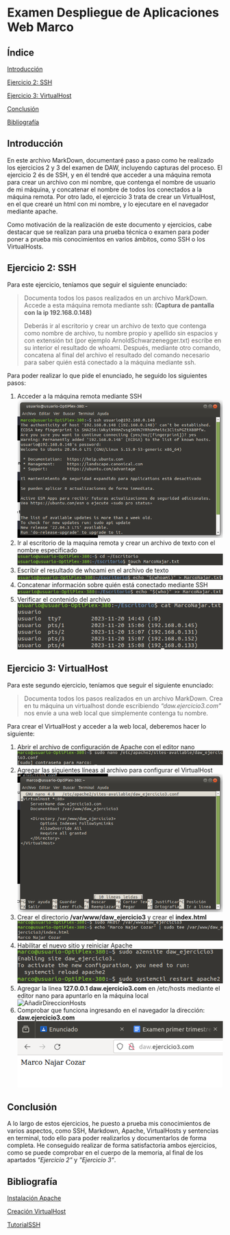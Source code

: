 # Examen Despliegue de Aplicaciones Web Marco
## Índice
[Introducción](https://github.com/NeroTK/ExamenDawMarco/blob/main/README.md#Introducción)

[Ejercicio 2: SSH](https://github.com/NeroTK/ExamenDawMarco/blob/main/README.md#Ejercicio-2-SSH)

[Ejercicio 3: VirtualHost](https://github.com/NeroTK/ExamenDawMarco/blob/main/README.md#Ejercicio-3-VirtualHost)

[Conclusión](https://github.com/NeroTK/ExamenDawMarco/blob/main/README.md#Conclusión)

[Bibliografía](https://github.com/NeroTK/ExamenDawMarco/blob/main/README.md#Bibliografía)

## Introducción
En este archivo MarkDown, documentaré paso a paso como he realizado los ejercicios 2 y 3 del examen de DAW, incluyendo capturas del proceso. El ejercicio 2 és de SSH, y en él tendré que acceder a una máquina remota para crear un archivo con mi nombre, que contenga el nombre de usuario de mi máquina, y concatenar el nombre de todos los conectados a la máquina remota. Por otro lado, el ejercicio 3 trata de crear un VirtualHost, en el que crearé un html con mi nombre, y lo ejecutare en el navegador mediante apache.

Como motivación de la realización de este documento y ejercicios, cabe destacar que se realizan para una prueba técnica o examen para poder poner a prueba mis conocimientos en varios ámbitos, como SSH o los VirtualHosts.

## Ejercicio 2: SSH
Para este ejercicio, teníamos que seguir el siguiente enunciado:
>Documenta todos los pasos realizados en un archivo MarkDown. Accede a esta máquina remota mediante ssh: **(Captura de pantalla con la ip 192.168.0.148)**
>
>Deberás ir al escritorio y crear un archivo de texto que contenga como nombre de archivo, tu nombre propio y apellido sin espacios y con extensión txt (por ejemplo ArnoldSchwarzenegger.txt) escribe en su interior el resultado de whoami.
Después, mediante otro comando, concatena al final del archivo el resultado del comando necesario para saber quién está conectado a la máquina mediante ssh.

Para poder realizar lo que pide el enunciado, he seguido los siguientes pasos:

1. Acceder a la máquina remota mediante SSH  
   ![ConectarSSH](https://github.com/NeroTK/ExamenDawMarco/blob/main/ConectarSSH.png)
2. Ir al escritorio de la maquina remota y crear un archivo de texto con el nombre especificado  
   ![CrearArchivo](https://github.com/NeroTK/ExamenDawMarco/blob/main/CrearArchivo.png)
3. Escribir el resultado de whoami en el archivo de texto  
   ![EscribirWhoami](https://github.com/NeroTK/ExamenDawMarco/blob/main/EscribirWhoami.png)
4. Concatenar información sobre quién está conectado mediante SSH  
   ![ConcatenarConectados](https://github.com/NeroTK/ExamenDawMarco/blob/main/ConcatenarConectados.png)
5. Verificar el contenido del archivo  
   ![ComprobarResultado](https://github.com/NeroTK/ExamenDawMarco/blob/main/ComprobarResultado.png)

## Ejercicio 3: VirtualHost
Para este segundo ejercicio, teníamos que seguir el siguiente enunciado:
>Documenta todos los pasos realizados en un archivo MarkDown. Crea en tu máquina un virtualhost donde escribiendo _“daw.ejercicio3.com”_ nos envíe a una web local que simplemente contenga tu nombre.

Para crear el VirtualHost y acceder a la web local, deberemos hacer lo siguiente:

1. Abrir el archivo de configuración de Apache con el editor nano  
   ![AbrirConfigApache](https://github.com/NeroTK/ExamenDawMarco/blob/main/AbrirConfigApache.png)
2. Agregar las siguientes líneas al archivo para configurar el VirtualHost  
   ![ConfiguracionVirtualHost](https://github.com/NeroTK/ExamenDawMarco/blob/main/ConfiguracionVirtualhost.png)
3. Crear el directorio **/var/www/daw_ejercicio3** y crear el **index.html**  
   ![CrearDirectorioYIndex](https://github.com/NeroTK/ExamenDawMarco/blob/main/CrearDirectorioyIndex.png)
4. Habilitar el nuevo sitio y reiniciar Apache  
   ![HabilitarSitio](https://github.com/NeroTK/ExamenDawMarco/blob/main/HabilitarSitio.png)
5. Agregar la linea **127.0.0.1   daw.ejercicio3.com** en /etc/hosts mediante el editor nano para apuntarlo en la máquina local  
   ![AñadirDireccionHosts](https://github.com/NeroTK/ExamenDawMarco/blob/main/A%C3%B1adirDireccionHosts.png)
6. Comprobar que funciona ingresando en el navegador la dirección: **daw.ejercicio3.com**
   ![ComprobarFuncionamiento](https://github.com/NeroTK/ExamenDawMarco/blob/main/ComprobarFuncionamiento.png)

## Conclusión
A lo largo de estos ejercicios, he puesto a prueba mis conocimientos de varios aspectos, como SSH, Markdown, Apache, VirtualHosts y sentencias en terminal, todo ello para poder realizarlos y documentarlos de forma completa. He conseguido realizar de forma satisfactoria ambos ejercicios, como se puede comprobar en el cuerpo de la memoria, al final de los apartados _"Ejercicio 2"_ y _"Ejercicio 3"_.

## Bibliografía
[Instalación Apache](https://www.digitalocean.com/community/tutorials/how-to-install-the-apache-web-server-on-ubuntu-20-04-es?authuser=0)

[Creación VirtualHost](https://ubuntu.com/tutorials/install-and-configure-apache#4-setting-up-the-virtualhost-configuration-file)

[TutorialSSH](https://www.digitalocean.com/community/tutorials/how-to-use-ssh-to-connect-to-a-remote-server-es?authuser=0)
